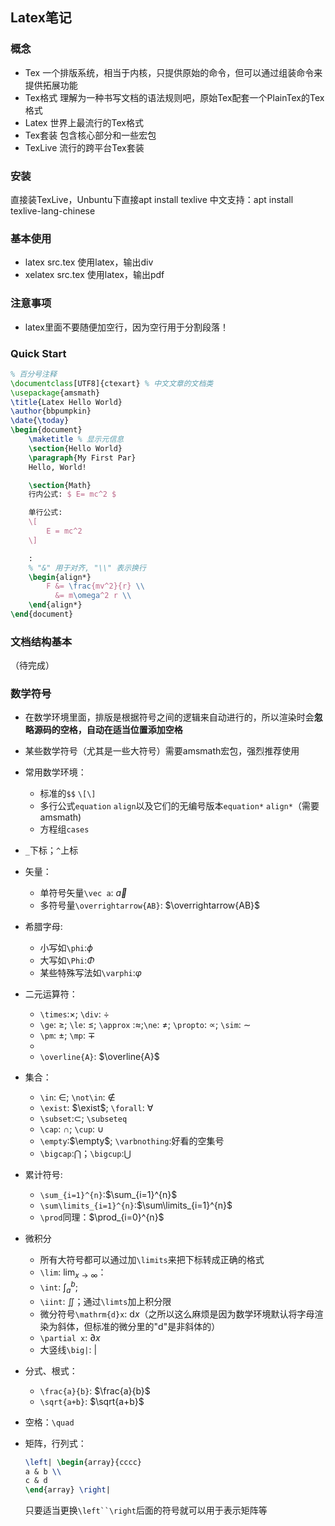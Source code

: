 ## Latex笔记
### 概念
- Tex
  一个排版系统，相当于内核，只提供原始的命令，但可以通过组装命令来提供拓展功能
- Tex格式
  理解为一种书写文档的语法规则吧，原始Tex配套一个PlainTex的Tex格式
- Latex
  世界上最流行的Tex格式
- Tex套装
  包含核心部分和一些宏包
- TexLive
  流行的跨平台Tex套装
### 安装
直接装TexLive，Unbuntu下直接apt install texlive
中文支持：apt install texlive-lang-chinese
### 基本使用
- latex src.tex 使用latex，输出div
- xelatex src.tex 使用latex，输出pdf
### 注意事项
- latex里面不要随便加空行，因为空行用于分割段落！
### Quick Start
```latex
% 百分号注释
\documentclass[UTF8]{ctexart} % 中文文章的文档类
\usepackage{amsmath}
\title{Latex Hello World}
\author{bbpumpkin}
\date{\today}
\begin{document}
    \maketitle % 显示元信息
    \section{Hello World}
    \paragraph{My First Par}
    Hello, World!

    \section{Math}
    行内公式: $ E= mc^2 $

    单行公式:
    \[
        E = mc^2
    \]

    :
    % "&" 用于对齐, "\\" 表示换行
    \begin{align*}
        F &= \frac{mv^2}{r} \\
          &= m\omega^2 r \\
    \end{align*}
\end{document}
```

### 文档结构基本
（待完成）
### 数学符号
- 在数学环境里面，排版是根据符号之间的逻辑来自动进行的，所以渲染时会**忽略源码的空格，自动在适当位置添加空格**
- 某些数学符号（尤其是一些大符号）需要amsmath宏包，强烈推荐使用
- 常用数学环境：
  - 标准的`$$` `\[\]`
  - 多行公式`equation` `align`以及它们的无编号版本`equation*` `align*`（需要amsmath)
  - 方程组`cases`
- `_`下标；`^`上标
- 矢量：
  - 单符号矢量`\vec a`: $\vec a$
  - 多符号量`\overrightarrow{AB}`: $\overrightarrow{AB}$
- 希腊字母:
  - 小写如`\phi`:$\phi$
  - 大写如`\Phi`:$\Phi$
  - 某些特殊写法如`\varphi`:$\varphi$

- 二元运算符：
  - `\times`:$\times$; `\div`: $\div$
  - `\ge`: $\ge$; `\le`: $\le$; `\approx` :$\approx$;`\ne`: $\ne$; `\propto`: $\propto$; `\sim`: $\sim$
  - `\pm`: $\pm$; `\mp`: $\mp$
  - 
  - `\overline{A}`: $\overline{A}$
- 集合：
  - `\in`: $\in$; `\not\in`: $\not\in$
  - `\exist`: $\exist$; `\forall`: $\forall$
  - `\subset`:$\subset$; `\subseteq`
  - `\cap`: $\cap$; `\cup`: $\cup$
  - `\empty`:$\empty$; `\varbnothing`:好看的空集号
  - `\bigcap`:$\bigcap$；`\bigcup`:$\bigcup$
- 累计符号:
  - `\sum_{i=1}^{n}`:$\sum_{i=1}^{n}$
  - `\sum\limits_{i=1}^{n}`:$\sum\limits_{i=1}^{n}$
  - `\prod`同理：$\prod_{i=0}^{n}$
- 微积分
  - 所有大符号都可以通过加`\limits`来把下标转成正确的格式
  - `\lim`: $\lim_{x \to \infty}$：
  - `\int`: $\int_{a}^{b}$;
  - `\iint`: $\iint$；通过`\limts`加上积分限
  - 微分符号`\mathrm{d}x`: $\mathrm{d}x$（之所以这么麻烦是因为数学环境默认将字母渲染为斜体，但标准的微分里的"d"是非斜体的）
  - `\partial x`: $\partial x$
  - 大竖线`\big|`: $\big|$
- 分式、根式：
  - `\frac{a}{b}`: $\frac{a}{b}$
  - `\sqrt{a+b}`: $\sqrt{a+b}$
- 空格：`\quad`
- 矩阵，行列式：
  ```latex
  \left| \begin{array}{cccc}
  a & b \\
  c & d 
  \end{array} \right|
  ```
  只要适当更换`\left``\right`后面的符号就可以用于表示矩阵等